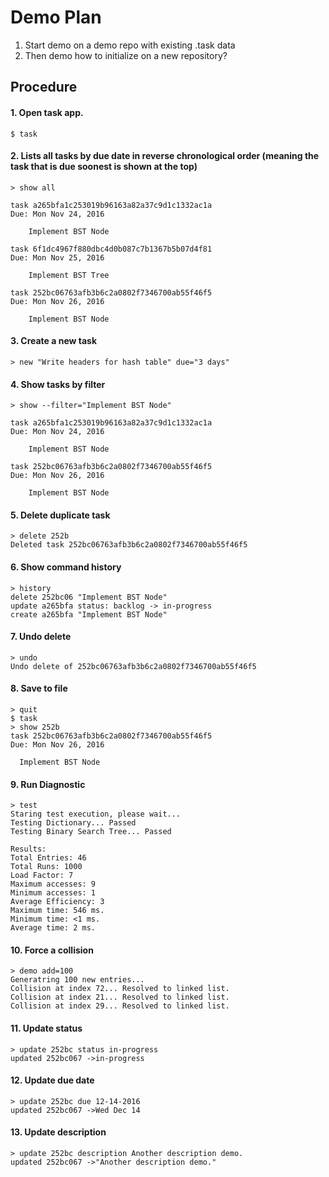 # Demo Plan

1. Start demo on a demo repo with existing .task data
2. Then demo how to initialize on a new repository?


## Procedure

#### 1. Open task app.
```
$ task
```

#### 2. Lists all tasks by due date in reverse chronological order (meaning the task that is due soonest is shown at the top)

```
> show all

task a265bfa1c253019b96163a82a37c9d1c1332ac1a
Due: Mon Nov 24, 2016

	Implement BST Node

task 6f1dc4967f880dbc4d0b087c7b1367b5b07d4f81
Due: Mon Nov 25, 2016

	Implement BST Tree

task 252bc06763afb3b6c2a0802f7346700ab55f46f5
Due: Mon Nov 26, 2016

	Implement BST Node
```
#### 3. Create a new task

```
> new "Write headers for hash table" due="3 days"
```

#### 4. Show tasks by filter
```
> show --filter="Implement BST Node"

task a265bfa1c253019b96163a82a37c9d1c1332ac1a
Due: Mon Nov 24, 2016

	Implement BST Node

task 252bc06763afb3b6c2a0802f7346700ab55f46f5
Due: Mon Nov 26, 2016

	Implement BST Node
```
#### 5. Delete duplicate task
```
> delete 252b
Deleted task 252bc06763afb3b6c2a0802f7346700ab55f46f5
```
#### 6. Show command history
```
> history
delete 252bc06 "Implement BST Node"
update a265bfa status: backlog -> in-progress
create a265bfa "Implement BST Node"
```
#### 7. Undo delete
```
> undo
Undo delete of 252bc06763afb3b6c2a0802f7346700ab55f46f5
```

#### 8. Save to file
```
> quit
$ task
> show 252b
task 252bc06763afb3b6c2a0802f7346700ab55f46f5
Due: Mon Nov 26, 2016

  Implement BST Node

```

#### 9. Run Diagnostic
```
> test
Staring test execution, please wait...
Testing Dictionary... Passed
Testing Binary Search Tree... Passed

Results:
Total Entries: 46
Total Runs: 1000
Load Factor: 7
Maximum accesses: 9
Minimum accesses: 1
Average Efficiency: 3
Maximum time: 546 ms.
Minimum time: <1 ms.
Average time: 2 ms.
```
#### 10. Force a collision

```
> demo add=100
Generatring 100 new entries...
Collision at index 72... Resolved to linked list.
Collision at index 21... Resolved to linked list.
Collision at index 29... Resolved to linked list.
```

#### 11. Update status
```
> update 252bc status in-progress
updated 252bc067 ->in-progress
```

#### 12. Update due date
```
> update 252bc due 12-14-2016
updated 252bc067 ->Wed Dec 14
```

#### 13. Update description
```
> update 252bc description Another description demo.
updated 252bc067 ->"Another description demo."
```
